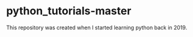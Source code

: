 # python_tutorials-master 
This repository was created when I started learning python back in 2019.
